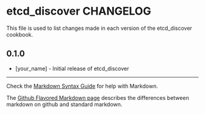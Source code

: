 etcd_discover CHANGELOG
=======================

This file is used to list changes made in each version of the etcd_discover cookbook.

0.1.0
-----
- [your_name] - Initial release of etcd_discover

- - -
Check the [Markdown Syntax Guide](http://daringfireball.net/projects/markdown/syntax) for help with Markdown.

The [Github Flavored Markdown page](http://github.github.com/github-flavored-markdown/) describes the differences between markdown on github and standard markdown.
